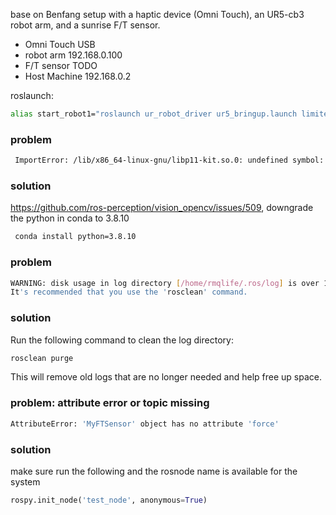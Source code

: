 base on Benfang setup with a haptic device (Omni Touch), an UR5-cb3 robot arm, and a sunrise F/T sensor.

 - Omni Touch USB
 - robot arm 192.168.0.100
 - F/T sensor TODO
 - Host Machine 192.168.0.2
  
roslaunch:
```bash
alias start_robot1="roslaunch ur_robot_driver ur5_bringup.launch limited:=true robot_ip:=192.168.0.100"
```

### problem
```bash
 ImportError: /lib/x86_64-linux-gnu/libp11-kit.so.0: undefined symbol: ffi_type_pointer, version LIBFFI_BASE_7.0 #509 
```
### solution
https://github.com/ros-perception/vision_opencv/issues/509, downgrade the python in conda to 3.8.10

```bash
 conda install python=3.8.10
```

### problem
```bash
WARNING: disk usage in log directory [/home/rmqlife/.ros/log] is over 1GB.
It's recommended that you use the 'rosclean' command.
```
### solution
Run the following command to clean the log directory:
```bash
rosclean purge
```
This will remove old logs that are no longer needed and help free up space.


### problem: attribute error or topic missing
```bash
AttributeError: 'MyFTSensor' object has no attribute 'force'
```
### solution
make sure run the following and the rosnode name is available for the system
```python 
rospy.init_node('test_node', anonymous=True)
```
